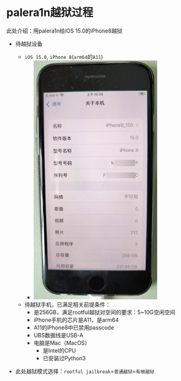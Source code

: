 # palera1n越狱过程

此处介绍：用palera1n给iOS 15.0的iPhone8越狱

* 待越狱设备
  * `iOS 15.0`, `iPhone 8`(`arm64`的`A11`)
    * ![iphone_8_ios_15_0](../../assets/img/iphone_8_ios_15_0.jpg)
  * 待越狱手机，已满足相关前提条件：
    * 是256GB，满足rootful越狱对空间的要求：5~10G空闲空间
    * iPhone手机的芯片是A11，是arm64
    * A11的iPhone8中已禁用passcode
    * UBS数据线是USB-A
    * 电脑是Mac（MacOS）
      * 是Intel的CPU
      * 已安装过Python3

* 此处越狱模式选择：`rootful jailbreak`=`普通越狱`=`有根越狱`
